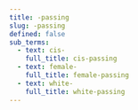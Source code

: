 ```yaml
---
title: -passing
slug: -passing
defined: false
sub_terms:
  - text: cis-
    full_title: cis-passing
  - text: female-
    full_title: female-passing
  - text: white-
    full_title: white-passing
---
```

